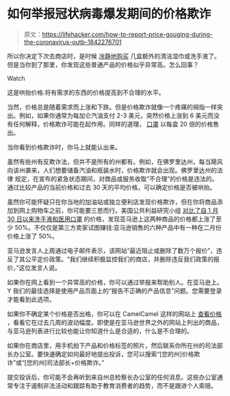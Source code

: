 # 如何举报冠状病毒爆发期间的价格欺诈

> 原文：<https://lifehacker.com/how-to-report-price-gouging-during-the-coronavirus-outb-1842276701>

所以你决定下次去商店时，是时候 [冷静地购买](https://lifehacker.com/what-to-buy-if-youre-concerned-about-the-coronavirus-1842095740) 几盒额外的清洁湿巾或洗手液了。但是当你到了那里，你发现这些普通产品的价格似乎异常高。怎么回事？

Watch

这是哄抬价格:将有需求的东西的价格提高到不合理的水平。

当然，价格总是随着需求而上涨和下跌。但是价格欺诈就像一个疼痛的拇指一样突出。例如，如果你通常为每加仑汽油支付 2-3 美元，突然价格上涨到 6 美元而没有任何解释，价格欺诈可能在起作用。同样的道理， [口罩](https://lifehacker.com/quit-buying-coronavirus-masks-you-dont-need-1841521105) 以每盒 20 倍的价格售出。

当你看到价格欺诈时，你马上就能认出来。

虽然有些州有反欺诈法，但并不是所有的州都有。例如，在佛罗里达州，每当飓风向该州袭来，人们想要储备汽油和瓶装水时，价格欺诈就会出现。佛罗里达州的法律 规定，在宣布的紧急状态期间，对商品或服务收取“不合理”的价格是违法的。通过比较产品的当前价格和过去 30 天的平均价格，可以确定价格是否被哄抬。

虽然你可能怀疑只在你当地的加油站或独立便利店发现价格欺诈，但在你将商品添加到网上购物车之前，你可能要三思而行。美国公共利益研究小组 [对比了自 1 月 30 日以来洗手液和医用口罩](https://uspirg.org/news/usf/coronavirus-worry-triggers-most-surgical-mask-sanitizer-prices-spike-least-50-amazon) 的价格，发现亚马逊上这两种商品的价格都上涨了至少 50%。不仅仅是第三方卖家试图赚钱:亚马逊销售的六种产品中有一种在二月份价格上涨了 50%。

亚马逊发言人上周通过电子邮件表示，该网站“最近阻止或删除了数万个报价”，违反了其公平定价政策。“我们继续积极监控我们的商店，并删除违反我们政策的报价，”这位发言人说。

如果你在网上看到一个异常高的价格，你可以通过举报来帮助别人。在亚马逊上。Y 我们的最佳选择是使用产品页面上的“报告不正确的产品信息”问题。您需要登录才能看到此选项。

如果你不确定某个价格是否出格，你可以在 CamelCamel 这样的网站上 [查看价格](https://lifehacker.com/five-best-price-tracking-tools-1692745053) ，看看它在过去几周的波动幅度。即使是在亚马逊世界之外的网站上列出的商品，与亚马逊列表进行比较也能让你知道什么是合适的，什么是不合理的。

如果你在商店里，用手机拍下产品和价格标签的照片，然后联系你所在州的司法部长办公室。要快速确定如何最好地提出投诉，您可以搜索“[您的州]价格欺诈”或“[您的州]司法部长+价格欺诈。”

提交投诉后，你可能不会再听到来自州总检察长办公室的任何消息。这些办公室通常专注于遏制非法活动和跟踪有助于教育消费者的趋势，而不是跟进个人索赔。